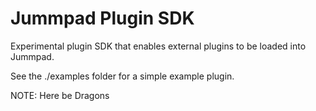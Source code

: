 # Jummpad Plugin SDK

Experimental plugin SDK that enables external plugins to be loaded into Jummpad.

See the ./examples folder for a simple example plugin.

NOTE: Here be Dragons